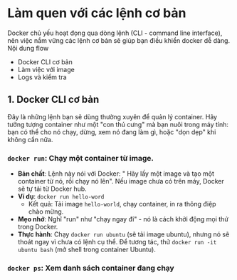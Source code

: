 # Làm quen với các lệnh cơ bản
Docker chủ yếu hoạt đọng qua dòng lệnh (CLI - command line interface), nên việc nắm vững các lệnh cơ bản sẽ giúp bạn điều khiển docker dễ dàng.
Nội dung flow
- Docker CLI cơ bản
- Làm việc với image
- Logs và kiểm tra

## 1. Docker CLI cơ bản
Đây là những lệnh bạn sẽ dùng thường xuyên để quản lý container. Hãy tưởng tượng container như một "con thú cưng" mà bạn nuôi trong máy tính: bạn có thể cho nó chạy, dừng, xem nó đang làm gì, hoặc "dọn dẹp" khi không cần nữa.
###  `docker run`: Chạy một container từ image.
- **Bản chất**: Lệnh này nói với Docker: " Hãy lấy một image và tạo một container từ nó, rồi chạy nó lên". Nếu image chưa có trên máy, Docker sẽ tự tải từ Docker hub.
- **Ví dụ**: `docker run hello-word`
  - Kết quả: Tải image `hello-world`, chạy container, in ra thông điệp chào mừng.
- **Mẹo nhớ**: Nghĩ "run" như "chạy ngay đi" - nó là cách khởi động mọi thứ trong Docker.
- **Thực hành**: Chạy `docker run ubuntu` (sẽ tải image ubuntu), nhưng nó sẽ thoát ngay vì chưa có lệnh cụ thể. Để tương tác, thử `docker run -it ubuntu bash` (mở shell trong container Ubuntu).

### `docker ps`: Xem danh sách container đang chạy
